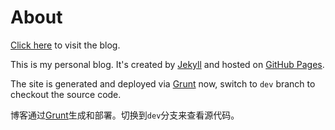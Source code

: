 About
===

[Click here](https://vjudge1.github.io) to visit the blog.

This is my personal blog. It's created by [Jekyll](http://jekyllrb.com) and hosted on [GitHub Pages](https://pages.github.com).

The site is generated and deployed via [Grunt](http://gruntjs.com/) now, switch to `dev` branch to checkout the source code.

博客通过[Grunt](http://gruntjs.com/)生成和部署。切换到`dev`分支来查看源代码。
